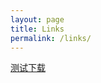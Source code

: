 ```yaml
---
layout: page
title: Links
permalink: /links/
---
```

[测试下载](https://github.com/chengxvyuanoom/edison.github.io/raw/master/assets/file/SpringBootDemo-master.zip)


